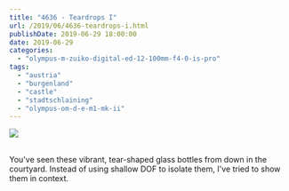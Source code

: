 ```yaml
---
title: "4636 - Teardrops I"
url: /2019/06/4636-teardrops-i.html
publishDate: 2019-06-29 18:00:00
date: 2019-06-29
categories: 
  - "olympus-m-zuiko-digital-ed-12-100mm-f4-0-is-pro"
tags: 
  - "austria"
  - "burgenland"
  - "castle"
  - "stadtschlaining"
  - "olympus-om-d-e-m1-mk-ii"
---
```

<div class="container">
<div class="center"><a target="_blank" href="https://d25zfm9zpd7gm5.cloudfront.net/1200x1200/2018/20180402_121610_lr.jpg"><img class="webfeedsFeaturedVisual" src="https://d25zfm9zpd7gm5.cloudfront.net/0600x0600/2018/20180402_121610_lr.jpg" /></a></div>
</div>
<br />

You've seen these vibrant, tear-shaped glass bottles from down in
the courtyard. Instead of using shallow DOF to isolate them, I've
tried to show them in context.